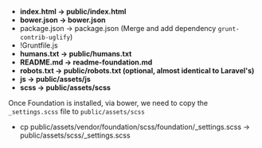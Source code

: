 * **index.html    -> public/index.html**
* **bower.json    -> bower.json**
* package.json    -> package.json (Merge and add dependency `grunt-contrib-uglify`)
* !Gruntfile.js
* **humans.txt    -> public/humans.txt**
* **README.md     -> readme-foundation.md**
* **robots.txt    -> public/robots.txt (optional, almost identical to Laravel's)**
* **js            -> public/assets/js**
* **scss          -> public/assets/scss**

Once Foundation is installed, via bower, we need to copy the `_settings.scss` file to `public/assets/scss`

* cp public/assets/vendor/foundation/scss/foundation/_settings.scss -> public/assets/scss/_settings.scss